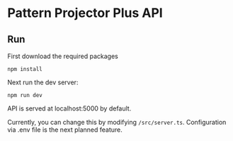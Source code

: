 # Pattern Projector Plus API


## Run
First download the required packages
```
npm install
```
Next run the dev server:

```
npm run dev
```

API is served at localhost:5000 by default.

Currently, you can change this by modifying `/src/server.ts`. Configuration via .env file is the next planned feature.
